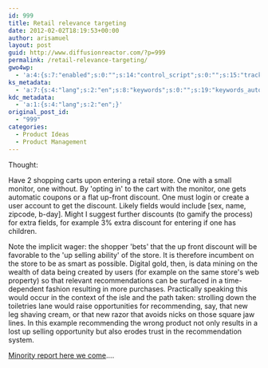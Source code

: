 ```yaml
---
id: 999
title: Retail relevance targeting
date: 2012-02-02T18:19:53+00:00
author: arisamuel
layout: post
guid: http://www.diffusionreactor.com/?p=999
permalink: /retail-relevance-targeting/
gwo4wp:
  - 'a:4:{s:7:"enabled";s:0:"";s:14:"control_script";s:0:"";s:15:"tracking_script";s:0:"";s:17:"conversion_script";s:0:"";}'
ks_metadata:
  - 'a:7:{s:4:"lang";s:2:"en";s:8:"keywords";s:0:"";s:19:"keywords_autoupdate";s:1:"1";s:11:"description";s:0:"";s:22:"description_autoupdate";s:1:"1";s:5:"title";s:0:"";s:6:"robots";s:12:"index,follow";}'
kdc_metadata:
  - 'a:1:{s:4:"lang";s:2:"en";}'
original_post_id:
  - "999"
categories:
  - Product Ideas
  - Product Management
---
```

Thought:

Have 2 shopping carts upon entering a retail store. One with a small monitor, one without. By 'opting in' to the cart with the monitor, one gets automatic coupons or a flat up-front discount. One must login or create a user account to get the discount. Likely fields would include [sex, name, zipcode, b-day]. Might I suggest further discounts (to gamify the process) for extra fields, for example 3% extra discount for entering if one has children.

Note the implicit wager: the shopper 'bets' that the up front discount will be favorable to the 'up selling ability' of the store. It is therefore incumbent on the store to be as smart as possible. Digital gold, then, is data mining on the wealth of data being created by users (for example on the same store's web property) so that relevant recommendations can be surfaced in a time-dependent fashion resulting in more purchases. Practically speaking this would occur in the context of the isle and the path taken: strolling down the toiletries lane would raise opportunities for recommending, say, that new leg shaving cream, or that new razor that avoids nicks on those square jaw lines. In this example recommending the wrong product not only results in a lost up selling opportunity but also erodes trust in the recommendation system.

<a title="Minority Report Mall Scene" href="http://www.youtube.com/watch?v=oBaiKsYUdvg">Minority report here we come</a>....